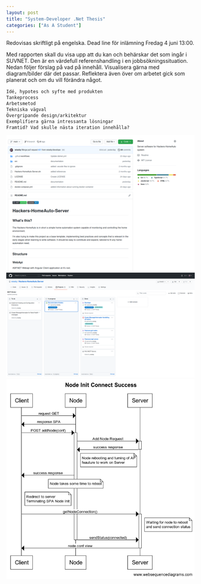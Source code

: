 ```yaml
---
layout: post
title: "System-Developer .Net Thesis"
categories: ["As A Student"]
---
```


Redovisas skriftligt på engelska. Dead line för inlämning Fredag 4 juni 13:00.

Med rapporten skall du visa upp att du kan och behärskar det som ingår i SUVNET. Den är en värdefull referenshandling i en jobbsökningssituation. Nedan följer förslag på vad på innehåll. Visualisera gärna med diagram/bilder där det passar. Reflektera även över om arbetet gick som planerat och om du vill förändra något.

    Idé, hypotes och syfte med produkten
    Tankeprocess
    Arbetsmetod
    Tekniska vägval
    Övergripande design/arkitektur
    Exemplifiera gärna intressanta lösningar
    Framtid? Vad skulle nästa iteration innehålla?

![Image of Unifi Insight Blocked Devices](/assets/images/RepoDocumentations.png "Unblocking device")
![Image of Unifi Insight Blocked Devices](/assets/images/GithubProject.png "Unblocking device")
![Image of Unifi Insight Blocked Devices](/assets/images/Node_Init_Connect_Success.png "Unblocking device")
